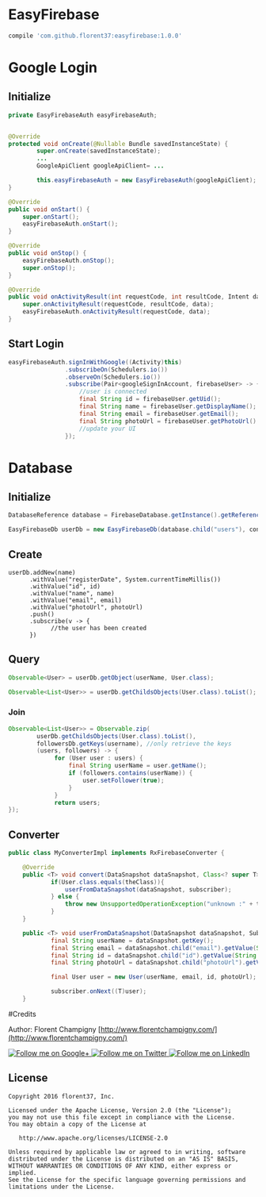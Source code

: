 # EasyFirebase

```gradle
compile 'com.github.florent37:easyfirebase:1.0.0'
```

# Google Login

## Initialize

```java
private EasyFirebaseAuth easyFirebaseAuth;


@Override
protected void onCreate(@Nullable Bundle savedInstanceState) {
        super.onCreate(savedInstanceState);
        ...
        GoogleApiClient googleApiClient= ...

        this.easyFirebaseAuth = new EasyFirebaseAuth(googleApiClient);
}

@Override
public void onStart() {
    super.onStart();
    easyFirebaseAuth.onStart();
}

@Override
public void onStop() {
    easyFirebaseAuth.onStop();
    super.onStop();
}

@Override
public void onActivityResult(int requestCode, int resultCode, Intent data) {
    super.onActivityResult(requestCode, resultCode, data);
    easyFirebaseAuth.onActivityResult(requestCode, data);
}
```

## Start Login

```java
easyFirebaseAuth.signInWithGoogle((Activity)this)
                .subscribeOn(Schedulers.io())
                .observeOn(Schedulers.io())
                .subscribe(Pair<googleSignInAccount, firebaseUser> -> {
                    //user is connected
                    final String id = firebaseUser.getUid();
                    final String name = firebaseUser.getDisplayName();
                    final String email = firebaseUser.getEmail();
                    final String photoUrl = firebaseUser.getPhotoUrl().toString();
                    //update your UI
                });
```

# Database

## Initialize

```java
DatabaseReference database = FirebaseDatabase.getInstance().getReference();

EasyFirebaseDb userDb = new EasyFirebaseDb(database.child("users"), converter);
```

## Create

```
userDb.addNew(name)
      .withValue("registerDate", System.currentTimeMillis())
      .withValue("id", id)
      .withValue("name", name)
      .withValue("email", email)
      .withValue("photoUrl", photoUrl)
      .push()
      .subscribe(v -> {
            //the user has been created
      })
```

## Query

```java
Observable<User> = userDb.getObject(userName, User.class);

Observable<List<User>> = userDb.getChildsObjects(User.class).toList();
```

### Join

```java
Observable<List<User>> = Observable.zip(
        userDb.getChildsObjects(User.class).toList(),
        followersDb.getKeys(username), //only retrieve the keys
        (users, followers) -> {
             for (User user : users) {
                 final String userName = user.getName();
                 if (followers.contains(userName)) {
                     user.setFollower(true);
                 }
             }
             return users;
});
```

## Converter

```java
public class MyConverterImpl implements RxFirebaseConverter {

    @Override
    public <T> void convert(DataSnapshot dataSnapshot, Class<? super T> theClass, Subscriber<? super T> subscriber){
            if(User.class.equals(theClass)){
                userFromDataSnapshot(dataSnapshot, subscriber);
            } else {
                throw new UnsupportedOperationException("unknown :" + theClass.getCanonicalName().toString());
            }
    }

    public <T> void userFromDataSnapshot(DataSnapshot dataSnapshot, Subscriber<? super T> subscriber) {
            final String userName = dataSnapshot.getKey();
            final String email = dataSnapshot.child("email").getValue(String.class);
            final String id = dataSnapshot.child("id").getValue(String.class);
            final String photoUrl = dataSnapshot.child("photoUrl").getValue(String.class);

            final User user = new User(userName, email, id, photoUrl);

            subscriber.onNext((T)user);
    }

```


#Credits

Author: Florent Champigny [http://www.florentchampigny.com/](http://www.florentchampigny.com/)

<a href="https://plus.google.com/+florentchampigny">
  <img alt="Follow me on Google+"
       src="https://raw.githubusercontent.com/florent37/DaVinci/master/mobile/src/main/res/drawable-hdpi/gplus.png" />
</a>
<a href="https://twitter.com/florent_champ">
  <img alt="Follow me on Twitter"
       src="https://raw.githubusercontent.com/florent37/DaVinci/master/mobile/src/main/res/drawable-hdpi/twitter.png" />
</a>
<a href="https://www.linkedin.com/in/florentchampigny">
  <img alt="Follow me on LinkedIn"
       src="https://raw.githubusercontent.com/florent37/DaVinci/master/mobile/src/main/res/drawable-hdpi/linkedin.png" />
</a>


License
--------

    Copyright 2016 florent37, Inc.

    Licensed under the Apache License, Version 2.0 (the "License");
    you may not use this file except in compliance with the License.
    You may obtain a copy of the License at

       http://www.apache.org/licenses/LICENSE-2.0

    Unless required by applicable law or agreed to in writing, software
    distributed under the License is distributed on an "AS IS" BASIS,
    WITHOUT WARRANTIES OR CONDITIONS OF ANY KIND, either express or implied.
    See the License for the specific language governing permissions and
    limitations under the License.
